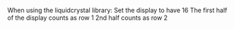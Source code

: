 
When using the liquidcrystal library:
  Set the display to have 16 
  The first half of the display counts as row 1
  2nd half counts as row 2
  
 
